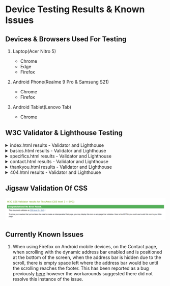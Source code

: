 # Device Testing Results & Known Issues

## Devices & Browsers Used For Testing

1. Laptop(Acer Nitro 5)
    * Chrome
    * Edge
    * Firefox

2. Android Phone(Realme 9 Pro & Samsung S21)
    * Chrome
    * Firefox

3. Android Tablet(Lenovo Tab)
    * Chrome

## W3C Validator & Lighthouse Testing

<details>
  <summary>index.html results - Validator and Lighthouse</summary>
  
  #### W3C Validator Results
  ![Testing Results - contact.html](testing/contact-validator.png)
  
  #### Lighthouse Results - Desktop
  ![Testing Results - contact.html](testing/contact-desktop.png)
  
  #### Lighthouse Results - Mobile
  ![Testing Results - contact.html](testing/contact-mobile.png)
</details>
<details>
  <summary>basics.html results - Validator and Lighthouse</summary>
  
  #### W3C Validator Results
  ![Testing Results - basics.html](testing/basics-validator.png)
  
  #### Lighthouse Results - Desktop
  ![Testing Results - basics.html](testing/basics-desktop.png)
  
  #### Lighthouse Results - Mobile
  ![Testing Results - basics.html](testing/basics-mobile.png)
</details>
<details>
  <summary>specifics.html results - Validator and Lighthouse</summary>
  
  #### W3C Validator Results
  ![Testing Results - specifics.html](testing/specifics-validator.png)
  
  #### Lighthouse Results - Desktop
  ![Testing Results - specifics.html](testing/specifics-desktop.png)
  
  #### Lighthouse Results - Mobile
  ![Testing Results - specifics.html](testing/specifics-mobile.png)
  
</details>
<details>
  <summary>contact.html results - Validator and Lighthouse</summary>
  
  #### W3C Validator Results
  ![Testing Results - contact.html](testing/contact-validator.png)
  
  #### Lighthouse Results - Desktop
  ![Testing Results - contact.html](testing/contact-desktop.png)
  
  #### Lighthouse Results - Mobile
  ![Testing Results - contact.html](testing/contact-mobile.png)
  
</details>
<details>
  <summary>thankyou.html results - Validator and Lighthouse</summary>
  
  #### W3C Validator Results
  ![Testing Results - thankyou.html](testing/thankyou-validator.png)
  
  #### Lighthouse Results - Desktop
  ![Testing Results - thankyou.html](testing/thankyou-desktop.png)
  
  #### Lighthouse Results - Mobile
  ![Testing Results - thankyou.html](testing/thankyou-mobile.png)
</details>
<details>
  <summary>404.html results - Validator and Lighthouse</summary>
  
  #### W3C Validator Results
  ![Testing Results - 404.html](testing/404-validator.png)
  
  #### Lighthouse Results - Desktop
  ![Testing Results - 404.html](testing/404-desktop.png)
  
  #### Lighthouse Results - Mobile
  ![Testing Results - 404.html](testing/404-mobile.png)
  
</details>

## Jigsaw Validation Of CSS
![Testing Results - CSS](testing/css-validator.png)

## Currently Known Issues

1. When using Firefox on Android mobile devices, on the Contact page, when scrolling with the dynamic address bar enabled and is positioned at the bottom of the screen, when the address bar is hidden due to the scroll, there is empty space left where the address bar would be until the scrolling reaches the footer. This has been reported as a bug previously [here](https://github.com/mozilla-mobile/fenix/issues/8768) however the workarounds suggested there did not resolve this instance of the issue.


